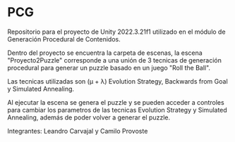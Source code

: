 # PCG

Repositorio para el proyecto de Unity 2022.3.21f1 utilizado en el módulo de Generación Procedural de Contenidos.

Dentro del proyecto se encuentra la carpeta de escenas, la escena "Proyecto2Puzzle" corresponde a una unión de 3 tecnicas de generación procedural para generar un puzzle basado en un juego "Roll the Ball".

Las tecnicas utilizadas son (μ + λ) Evolution Strategy, Backwards from Goal y Simulated Annealing.

Al ejecutar la escena se genera el puzzle y se pueden acceder a controles para cambiar los parametros de las tecnicas Evolution Strategy y Simulated Annealing, además de poder volver a generar el puzzle.

Integrantes: Leandro Carvajal y Camilo Provoste
